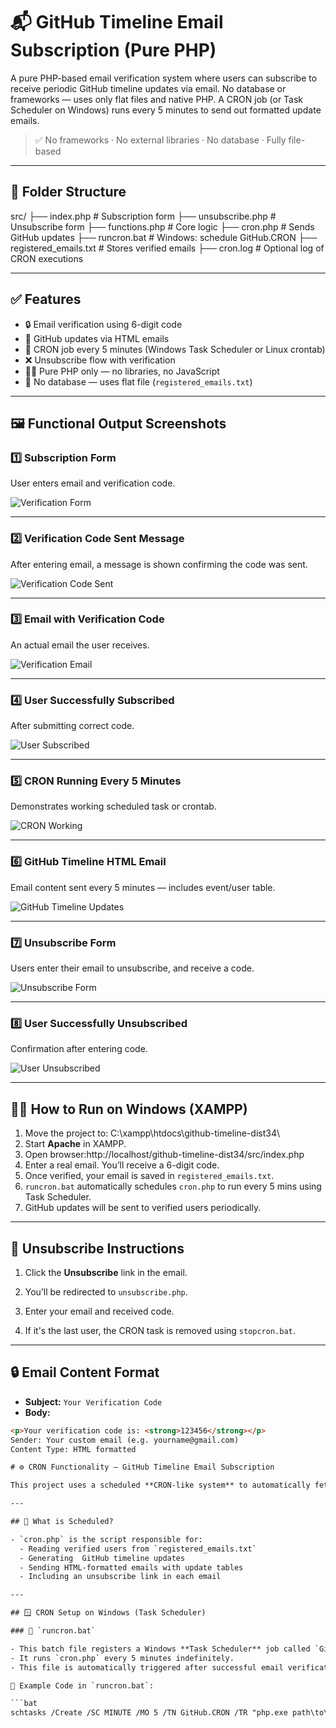 # 📬 GitHub Timeline Email Subscription (Pure PHP)

A pure PHP-based email verification system where users can subscribe to receive periodic GitHub timeline updates via email. No database or frameworks — uses only flat files and native PHP. A CRON job (or Task Scheduler on Windows) runs every 5 minutes to send out formatted update emails.

> ✅ No frameworks · No external libraries · No database · Fully file-based

---

## 📁 Folder Structure
src/
├── index.php # Subscription form
├── unsubscribe.php # Unsubscribe form
├── functions.php # Core logic
├── cron.php # Sends GitHub updates
├── runcron.bat # Windows: schedule GitHub.CRON
├── registered_emails.txt # Stores verified emails
├── cron.log # Optional log of CRON executions


---

## ✅ Features

- 🔒 Email verification using 6-digit code  
- 📩 GitHub updates via HTML emails  
- 🔁 CRON job every 5 minutes (Windows Task Scheduler or Linux crontab)  
- ❌ Unsubscribe flow with verification  
- 🧑‍💻 Pure PHP only — no libraries, no JavaScript  
- 📜 No database — uses flat file (`registered_emails.txt`)  

---

## 🖼️ Functional Output Screenshots

### 1️⃣ Subscription Form

User enters email and verification code.

![Verification Form](src\screenshots\verification-form.png)

---

### 2️⃣ Verification Code Sent Message

After entering email, a message is shown confirming the code was sent.

![Verification Code Sent](screenshots\verification-code-sent.png)

---

### 3️⃣ Email with Verification Code

An actual email the user receives.

![Verification Email](screenshots\verification-email.png)

---

### 4️⃣ User Successfully Subscribed

After submitting correct code.

![User Subscribed](screenshots\user-unsubscribes-successfully.png)

---

### 5️⃣ CRON Running Every 5 Minutes

Demonstrates working scheduled task or crontab.

![CRON Working](screenshots\cron-working.png)

---

### 6️⃣ GitHub Timeline HTML Email

Email content sent every 5 minutes — includes event/user table.

![GitHub Timeline Updates](screenshots/github-timeline-updates.png)

---

### 7️⃣ Unsubscribe Form

Users enter their email to unsubscribe, and receive a code.

![Unsubscribe Form](screenshots/unsubscribe-form.png)

---

### 8️⃣ User Successfully Unsubscribed

Confirmation after entering code.

![User Unsubscribed](screenshots/user-unsubscribes-successfully.png)

---

## 🧑‍💻 How to Run on Windows (XAMPP)

1. Move the project to: C:\xampp\htdocs\github-timeline-dist34\
2. Start **Apache** in XAMPP.
3. Open browser:http://localhost/github-timeline-dist34/src/index.php
4. Enter a real email. You’ll receive a 6-digit code.
5. Once verified, your email is saved in `registered_emails.txt`.
6. `runcron.bat` automatically schedules `cron.php` to run every 5 mins using Task Scheduler.
7. GitHub updates will be sent to verified users periodically.

---

## 🛑 Unsubscribe Instructions

1. Click the **Unsubscribe** link in the email.

2. You’ll be redirected to `unsubscribe.php`.

3. Enter your email and received code.

4. If it's the last user, the CRON task is removed using `stopcron.bat`.

---

## 🔒 Email Content Format

- **Subject:** `Your Verification Code`
- **Body:**  
```html
<p>Your verification code is: <strong>123456</strong></p>
Sender: Your custom email (e.g. yourname@gmail.com)
Content Type: HTML formatted

# ⚙️ CRON Functionality – GitHub Timeline Email Subscription

This project uses a scheduled **CRON-like system** to automatically fetch and send GitHub timeline updates via email every 5 minutes to all verified users. On **Windows**, this is implemented using **Task Scheduler**, triggered through a `.bat` file.

---

## 🧩 What is Scheduled?

- `cron.php` is the script responsible for:
  - Reading verified users from `registered_emails.txt`
  - Generating  GitHub timeline updates
  - Sending HTML-formatted emails with update tables
  - Including an unsubscribe link in each email

---

## 🪟 CRON Setup on Windows (Task Scheduler)

### 🔁 `runcron.bat`

- This batch file registers a Windows **Task Scheduler** job called `GitHub.CRON`.
- It runs `cron.php` every 5 minutes indefinitely.
- This file is automatically triggered after successful email verification (inside PHP code).

📄 Example Code in `runcron.bat`:

```bat
schtasks /Create /SC MINUTE /MO 5 /TN GitHub.CRON /TR "php.exe path\to\cron.php" /F



